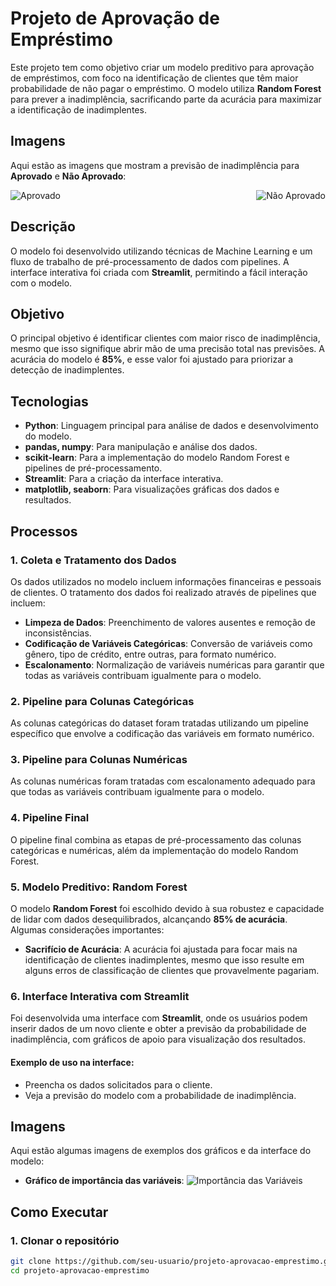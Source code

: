 # Projeto de Aprovação de Empréstimo

Este projeto tem como objetivo criar um modelo preditivo para aprovação de empréstimos, com foco na identificação de clientes que têm maior probabilidade de não pagar o empréstimo. O modelo utiliza **Random Forest** para prever a inadimplência, sacrificando parte da acurácia para maximizar a identificação de inadimplentes.

## Imagens

Aqui estão as imagens que mostram a previsão de inadimplência para **Aprovado** e **Não Aprovado**:

<div style="display: flex; justify-content: space-between; align-items: flex-start;">
    <img src="https://github.com/andrewgabr/aprovacao-emprestimo-ML/blob/master/imgs/Screenshot%202025-03-30%20184348.png?raw=true" alt="Aprovado""/>
    <img src="https://github.com/andrewgabr/aprovacao-emprestimo-ML/blob/master/imgs/Screenshot%202025-03-30%20184432.png?raw=true" alt="Não Aprovado"/>
</div>

## Descrição

O modelo foi desenvolvido utilizando técnicas de Machine Learning e um fluxo de trabalho de pré-processamento de dados com pipelines. A interface interativa foi criada com **Streamlit**, permitindo a fácil interação com o modelo.

## Objetivo

O principal objetivo é identificar clientes com maior risco de inadimplência, mesmo que isso signifique abrir mão de uma precisão total nas previsões. A acurácia do modelo é **85%**, e esse valor foi ajustado para priorizar a detecção de inadimplentes.

## Tecnologias

- **Python**: Linguagem principal para análise de dados e desenvolvimento do modelo.
- **pandas, numpy**: Para manipulação e análise dos dados.
- **scikit-learn**: Para a implementação do modelo Random Forest e pipelines de pré-processamento.
- **Streamlit**: Para a criação da interface interativa.
- **matplotlib, seaborn**: Para visualizações gráficas dos dados e resultados.

## Processos

### 1. **Coleta e Tratamento dos Dados**
Os dados utilizados no modelo incluem informações financeiras e pessoais de clientes. O tratamento dos dados foi realizado através de pipelines que incluem:

- **Limpeza de Dados**: Preenchimento de valores ausentes e remoção de inconsistências.
- **Codificação de Variáveis Categóricas**: Conversão de variáveis como gênero, tipo de crédito, entre outras, para formato numérico.
- **Escalonamento**: Normalização de variáveis numéricas para garantir que todas as variáveis contribuam igualmente para o modelo.

### 2. **Pipeline para Colunas Categóricas**
As colunas categóricas do dataset foram tratadas utilizando um pipeline específico que envolve a codificação das variáveis em formato numérico.

### 3. **Pipeline para Colunas Numéricas**
As colunas numéricas foram tratadas com escalonamento adequado para que todas as variáveis contribuam igualmente para o modelo.

### 4. **Pipeline Final**
O pipeline final combina as etapas de pré-processamento das colunas categóricas e numéricas, além da implementação do modelo Random Forest.

### 5. **Modelo Preditivo: Random Forest**
O modelo **Random Forest** foi escolhido devido à sua robustez e capacidade de lidar com dados desequilibrados, alcançando **85% de acurácia**. Algumas considerações importantes:

- **Sacrifício de Acurácia**: A acurácia foi ajustada para focar mais na identificação de clientes inadimplentes, mesmo que isso resulte em alguns erros de classificação de clientes que provavelmente pagariam.

### 6. **Interface Interativa com Streamlit**
Foi desenvolvida uma interface com **Streamlit**, onde os usuários podem inserir dados de um novo cliente e obter a previsão da probabilidade de inadimplência, com gráficos de apoio para visualização dos resultados.

#### Exemplo de uso na interface:

- Preencha os dados solicitados para o cliente.
- Veja a previsão do modelo com a probabilidade de inadimplência.

## Imagens

Aqui estão algumas imagens de exemplos dos gráficos e da interface do modelo:

- **Gráfico de importância das variáveis**:
  ![Importância das Variáveis](https://github.com/andrewgabr/aprovacao-emprestimo-ML/blob/master/imgs/feature_importance.png?raw=true)

## Como Executar

### 1. Clonar o repositório

```bash
git clone https://github.com/seu-usuario/projeto-aprovacao-emprestimo.git
cd projeto-aprovacao-emprestimo
